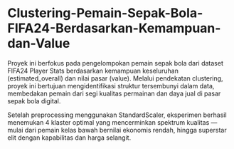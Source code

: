 # Clustering-Pemain-Sepak-Bola-FIFA24-Berdasarkan-Kemampuan-dan-Value

Proyek ini berfokus pada pengelompokan pemain sepak bola dari dataset FIFA24 Player Stats berdasarkan kemampuan keseluruhan (estimated_overall) dan nilai pasar (value). Melalui pendekatan clustering, proyek ini bertujuan mengidentifikasi struktur tersembunyi dalam data, membedakan pemain dari segi kualitas permainan dan daya jual di pasar sepak bola digital.

Setelah preprocessing menggunakan StandardScaler, eksperimen berhasil menemukan 4 klaster optimal yang mencerminkan spektrum kualitas — mulai dari pemain kelas bawah bernilai ekonomis rendah, hingga superstar elit dengan kapabilitas dan harga selangit.

